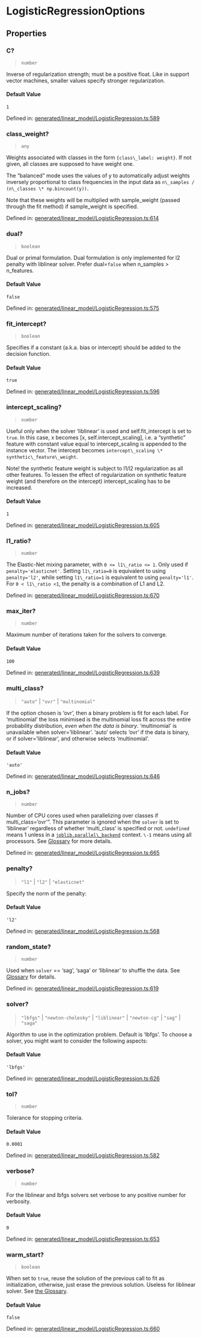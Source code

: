 # LogisticRegressionOptions

## Properties

### C?

> `number`

Inverse of regularization strength; must be a positive float. Like in support vector machines, smaller values specify stronger regularization.

#### Default Value

`1`

Defined in:  [generated/linear\_model/LogisticRegression.ts:589](https://github.com/transitive-bullshit/scikit-learn-ts/blob/122b3c0/packages/sklearn/src/generated/linear_model/LogisticRegression.ts#L589)

### class\_weight?

> `any`

Weights associated with classes in the form `{class\_label: weight}`. If not given, all classes are supposed to have weight one.

The “balanced” mode uses the values of y to automatically adjust weights inversely proportional to class frequencies in the input data as `n\_samples / (n\_classes \* np.bincount(y))`.

Note that these weights will be multiplied with sample\_weight (passed through the fit method) if sample\_weight is specified.

Defined in:  [generated/linear\_model/LogisticRegression.ts:614](https://github.com/transitive-bullshit/scikit-learn-ts/blob/122b3c0/packages/sklearn/src/generated/linear_model/LogisticRegression.ts#L614)

### dual?

> `boolean`

Dual or primal formulation. Dual formulation is only implemented for l2 penalty with liblinear solver. Prefer dual=`false` when n\_samples > n\_features.

#### Default Value

`false`

Defined in:  [generated/linear\_model/LogisticRegression.ts:575](https://github.com/transitive-bullshit/scikit-learn-ts/blob/122b3c0/packages/sklearn/src/generated/linear_model/LogisticRegression.ts#L575)

### fit\_intercept?

> `boolean`

Specifies if a constant (a.k.a. bias or intercept) should be added to the decision function.

#### Default Value

`true`

Defined in:  [generated/linear\_model/LogisticRegression.ts:596](https://github.com/transitive-bullshit/scikit-learn-ts/blob/122b3c0/packages/sklearn/src/generated/linear_model/LogisticRegression.ts#L596)

### intercept\_scaling?

> `number`

Useful only when the solver ‘liblinear’ is used and self.fit\_intercept is set to `true`. In this case, x becomes \[x, self.intercept\_scaling\], i.e. a “synthetic” feature with constant value equal to intercept\_scaling is appended to the instance vector. The intercept becomes `intercept\_scaling \* synthetic\_feature\_weight`.

Note! the synthetic feature weight is subject to l1/l2 regularization as all other features. To lessen the effect of regularization on synthetic feature weight (and therefore on the intercept) intercept\_scaling has to be increased.

#### Default Value

`1`

Defined in:  [generated/linear\_model/LogisticRegression.ts:605](https://github.com/transitive-bullshit/scikit-learn-ts/blob/122b3c0/packages/sklearn/src/generated/linear_model/LogisticRegression.ts#L605)

### l1\_ratio?

> `number`

The Elastic-Net mixing parameter, with `0 <= l1\_ratio <= 1`. Only used if `penalty='elasticnet'`. Setting `l1\_ratio=0` is equivalent to using `penalty='l2'`, while setting `l1\_ratio=1` is equivalent to using `penalty='l1'`. For `0 < l1\_ratio <1`, the penalty is a combination of L1 and L2.

Defined in:  [generated/linear\_model/LogisticRegression.ts:670](https://github.com/transitive-bullshit/scikit-learn-ts/blob/122b3c0/packages/sklearn/src/generated/linear_model/LogisticRegression.ts#L670)

### max\_iter?

> `number`

Maximum number of iterations taken for the solvers to converge.

#### Default Value

`100`

Defined in:  [generated/linear\_model/LogisticRegression.ts:639](https://github.com/transitive-bullshit/scikit-learn-ts/blob/122b3c0/packages/sklearn/src/generated/linear_model/LogisticRegression.ts#L639)

### multi\_class?

> `"auto"` \| `"ovr"` \| `"multinomial"`

If the option chosen is ‘ovr’, then a binary problem is fit for each label. For ‘multinomial’ the loss minimised is the multinomial loss fit across the entire probability distribution, *even when the data is binary*. ‘multinomial’ is unavailable when solver=’liblinear’. ‘auto’ selects ‘ovr’ if the data is binary, or if solver=’liblinear’, and otherwise selects ‘multinomial’.

#### Default Value

`'auto'`

Defined in:  [generated/linear\_model/LogisticRegression.ts:646](https://github.com/transitive-bullshit/scikit-learn-ts/blob/122b3c0/packages/sklearn/src/generated/linear_model/LogisticRegression.ts#L646)

### n\_jobs?

> `number`

Number of CPU cores used when parallelizing over classes if multi\_class=’ovr’”. This parameter is ignored when the `solver` is set to ‘liblinear’ regardless of whether ‘multi\_class’ is specified or not. `undefined` means 1 unless in a [`joblib.parallel\_backend`](https://joblib.readthedocs.io/en/latest/parallel.html#joblib.parallel_backend "(in joblib v1.3.0.dev0)") context. `\-1` means using all processors. See [Glossary](../../glossary.html#term-n_jobs) for more details.

Defined in:  [generated/linear\_model/LogisticRegression.ts:665](https://github.com/transitive-bullshit/scikit-learn-ts/blob/122b3c0/packages/sklearn/src/generated/linear_model/LogisticRegression.ts#L665)

### penalty?

> `"l1"` \| `"l2"` \| `"elasticnet"`

Specify the norm of the penalty:

#### Default Value

`'l2'`

Defined in:  [generated/linear\_model/LogisticRegression.ts:568](https://github.com/transitive-bullshit/scikit-learn-ts/blob/122b3c0/packages/sklearn/src/generated/linear_model/LogisticRegression.ts#L568)

### random\_state?

> `number`

Used when `solver` == ‘sag’, ‘saga’ or ‘liblinear’ to shuffle the data. See [Glossary](../../glossary.html#term-random_state) for details.

Defined in:  [generated/linear\_model/LogisticRegression.ts:619](https://github.com/transitive-bullshit/scikit-learn-ts/blob/122b3c0/packages/sklearn/src/generated/linear_model/LogisticRegression.ts#L619)

### solver?

> `"lbfgs"` \| `"newton-cholesky"` \| `"liblinear"` \| `"newton-cg"` \| `"sag"` \| `"saga"`

Algorithm to use in the optimization problem. Default is ‘lbfgs’. To choose a solver, you might want to consider the following aspects:

#### Default Value

`'lbfgs'`

Defined in:  [generated/linear\_model/LogisticRegression.ts:626](https://github.com/transitive-bullshit/scikit-learn-ts/blob/122b3c0/packages/sklearn/src/generated/linear_model/LogisticRegression.ts#L626)

### tol?

> `number`

Tolerance for stopping criteria.

#### Default Value

`0.0001`

Defined in:  [generated/linear\_model/LogisticRegression.ts:582](https://github.com/transitive-bullshit/scikit-learn-ts/blob/122b3c0/packages/sklearn/src/generated/linear_model/LogisticRegression.ts#L582)

### verbose?

> `number`

For the liblinear and lbfgs solvers set verbose to any positive number for verbosity.

#### Default Value

`0`

Defined in:  [generated/linear\_model/LogisticRegression.ts:653](https://github.com/transitive-bullshit/scikit-learn-ts/blob/122b3c0/packages/sklearn/src/generated/linear_model/LogisticRegression.ts#L653)

### warm\_start?

> `boolean`

When set to `true`, reuse the solution of the previous call to fit as initialization, otherwise, just erase the previous solution. Useless for liblinear solver. See [the Glossary](../../glossary.html#term-warm_start).

#### Default Value

`false`

Defined in:  [generated/linear\_model/LogisticRegression.ts:660](https://github.com/transitive-bullshit/scikit-learn-ts/blob/122b3c0/packages/sklearn/src/generated/linear_model/LogisticRegression.ts#L660)
